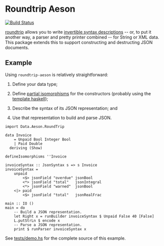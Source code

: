 Roundtrip Aeson
===============

[![Build Status][6]][7]

[roundtrip][1] allows you to write [invertible syntax descriptions][2] -- or,
to put it another way, a parser and pretty printer combined -- for String or
XML data. This package extends this to support constructing and destructing
JSON documents.

Example
-------

Using `roundtrip-aeson` is relatively straightforward:

1. Define your data type;

2. Define [partial isomorphisms][3] for the constructors (probably using the
[template haskell][4]);

2. Describe the syntax of its JSON representation; and

3. Use that representation to build and parse JSON.

````{.haskell}
import Data.Aeson.RoundTrip

data Invoice
    = Unpaid Bool Integer Bool
    | Paid Double
  deriving (Show)

defineIsomorphisms ''Invoice

invoiceSyntax :: JsonSyntax s => s Invoice
invoiceSyntax =
    unpaid
        <$> jsonField "overdue" jsonBool
        <*> jsonField "total"   jsonIntegral
        <*> jsonField "warned"  jsonBool
    <|> paid
        <$> jsonField "total"   jsonRealFrac

main :: IO ()
main = do
    -- Build a JSON representation.
    let Right x = runBuilder invoiceSyntax $ Unpaid False 40 [False]
    L.putStrLn $ encode x
    -- Parse a JSON representation.
    print $ runParser invoiceSyntax x
````

See [tests/demo.hs][5] for the complete source of this example.

[1]: https://hackage.haskell.org/package/roundtrip
[2]: http://scholar.google.com/scholar?cluster=14145973580303258649
[3]: https://hackage.haskell.org/package/roundtrip/docs/Control-Isomorphism-Partial-Iso.html
[4]: https://hackage.haskell.org/package/roundtrip/docs/Control-Isomorphism-Partial-TH.html
[5]: https://github.com/christian-marie/roundtrip-aeson/blob/master/tests/demo.hs
[6]: https://travis-ci.org/christian-marie/roundtrip-aeson.svg?branch=master
[7]: https://travis-ci.org/christian-marie/roundtrip-aeson
